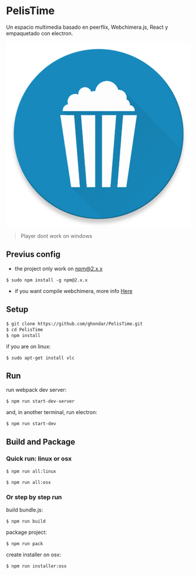 # PelisTime
Un espacio multimedia basado en peerflix, Webchimera.js, React y empaquetado con electron.

![](icon/logo.png)


> Player dont work on windows

## Previus config
* the project only work on npm@2.x.x
```shell
$ sudo npm install -g npm@2.x.x
```

* if you want compile webchimera, more info [Here](https://github.com/RSATom/WebChimera.js)

## Setup
```shell
$ git clone https://github.com/ghondar/PelisTime.git
$ cd PelisTime
$ npm install
```

if you are on linux:

```shell
$ sudo apt-get install vlc
```

## Run

run webpack dev server:

```shell
$ npm run start-dev-server
```

and, in another terminal, run electron:

```shell
$ npm run start-dev
```

## Build and Package

### Quick run: linux or osx

```shell
$ npm run all:linux
```

```shell
$ npm run all:osx
```

<!--```shell-->
<!--$ npm run all:win-->
<!--```-->

### Or step by step run

build bundle.js:

```shell
$ npm run build
```

package project:

```shell
$ npm run pack
```

<!--create installer on windows:-->

<!--```shell-->
<!--$ npm run installer:win-->
<!--```-->

create installer on osx:

```shell
$ npm run installer:osx
```
